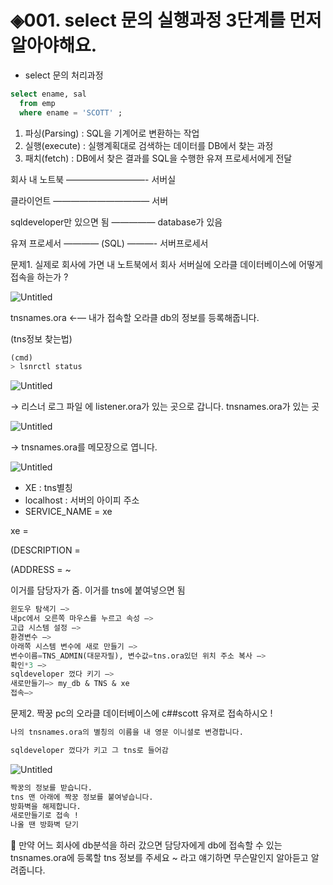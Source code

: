 # ◈001. select 문의 실행과정 3단계를 먼저 알아야해요.
- select 문의 처리과정

```sql
select ename, sal
  from emp
  where ename = 'SCOTT' ; 
```

1. 파싱(Parsing) : SQL을 기계어로 변환하는 작업
2. 실행(execute) : 실행계획대로 검색하는 데이터를 DB에서 찾는 과정
3. 패치(fetch) : DB에서 찾은 결과를 SQL을 수행한 유져 프로세서에게 전달

회사 내 노트북 —————————- 서버실

클라이언트 ——————————— 서버

sqldeveloper만 있으면 됨 ————— database가 있음

유져 프로세서 ———— (SQL) ———- 서버프로세서

문제1. 실제로 회사에 가면 내 노트북에서 회사 서버실에 오라클 데이터베이스에 어떻게 접속을 하는가 ? 

![Untitled](https://prod-files-secure.s3.us-west-2.amazonaws.com/08691aea-b5b9-4275-80cd-5d0d824962f4/ea099899-0201-4ff7-ba94-6359044de668/Untitled.png)

tnsnames.ora ←— 내가 접속할 오라클 db의 정보를 등록해줍니다.

(tns정보 찾는법)

```sql
(cmd)
> lsnrctl status
```

![Untitled](https://prod-files-secure.s3.us-west-2.amazonaws.com/08691aea-b5b9-4275-80cd-5d0d824962f4/fc9a37c2-2e0b-46e6-b451-e720b2590ec7/Untitled.png)

→ 리스너 로그 파일 에 listener.ora가 있는 곳으로 갑니다. tnsnames.ora가 있는 곳 

![Untitled](https://prod-files-secure.s3.us-west-2.amazonaws.com/08691aea-b5b9-4275-80cd-5d0d824962f4/dea8c16b-5394-45d4-b28c-0b4059462284/Untitled.png)

→ tnsnames.ora를 메모장으로 엽니다. 

![Untitled](https://prod-files-secure.s3.us-west-2.amazonaws.com/08691aea-b5b9-4275-80cd-5d0d824962f4/c638c9d0-467c-4d48-b938-3a751eb42f3d/Untitled.png)

- XE : tns별칭
- localhost : 서버의 아이피 주소
- SERVICE_NAME = xe

xe = 

(DESCRIPTION = 

(ADDRESS = ~

이거를 담당자가 줌. 이거를 tns에 붙여넣으면 됨

```sql
윈도우 탐색기 —> 
내pc에서 오른쪽 마우스를 누르고 속성 —>
고급 시스템 설정 —> 
환경변수 —> 
아래쪽 시스템 변수에 새로 만들기 —> 
변수이름=TNS_ADMIN(대문자필), 변수값=tns.ora있던 위치 주소 복사 —> 
확인*3 —> 
sqldeveloper 껐다 키기 —> 
새로만들기—> my_db & TNS & xe 
접속—> 
```

문제2. 짝꿍 pc의 오라클 데이터베이스에 c##scott 유져로 접속하시오 ! 

```sql
나의 tnsnames.ora의 별칭의 이름을 내 영문 이니셜로 변경합니다. 

sqldeveloper 껐다가 키고 그 tns로 들어감 
```

![Untitled](https://prod-files-secure.s3.us-west-2.amazonaws.com/08691aea-b5b9-4275-80cd-5d0d824962f4/3326018d-c0c5-479d-b978-88435e61d235/Untitled.png)

```sql
짝꿍의 정보를 받습니다. 
tns 맨 아래에 짝꿍 정보를 붙여넣습니다. 
방화벽을 해제합니다.
새로만들기로 접속 ! 
나올 땐 방화벽 닫기 
```

<aside>
📌 만약 어느 회사에 db분석을 하러 갔으면 담당자에게 db에 접속할 수 있는 tnsnames.ora에 등록할 tns 정보를 주세요 ~ 라고 얘기하면 무슨말인지 알아듣고 알려줍니다.

</aside>
